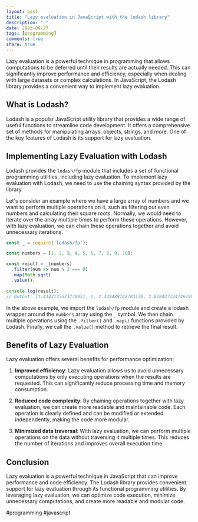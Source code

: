 ```yaml
---
layout: post
title: "Lazy evaluation in JavaScript with the lodash library"
description: " "
date: 2023-09-27
tags: [programming]
comments: true
share: true
---
```


Lazy evaluation is a powerful technique in programming that allows computations to be deferred until their results are actually needed. This can significantly improve performance and efficiency, especially when dealing with large datasets or complex calculations. In JavaScript, the Lodash library provides a convenient way to implement lazy evaluation.

## What is Lodash?

Lodash is a popular JavaScript utility library that provides a wide range of useful functions to streamline code development. It offers a comprehensive set of methods for manipulating arrays, objects, strings, and more. One of the key features of Lodash is its support for lazy evaluation.

## Implementing Lazy Evaluation with Lodash

Lodash provides the `lodash/fp` module that includes a set of functional programming utilities, including lazy evaluation. To implement lazy evaluation with Lodash, we need to use the chaining syntax provided by the library.

Let's consider an example where we have a large array of numbers and we want to perform multiple operations on it, such as filtering out even numbers and calculating their square roots. Normally, we would need to iterate over the array multiple times to perform these operations. However, with lazy evaluation, we can chain these operations together and avoid unnecessary iterations.

```javascript
const _ = require('lodash/fp');

const numbers = [1, 2, 3, 4, 5, 6, 7, 8, 9, 10];

const result = _(numbers)
  .filter(num => num % 2 === 0)
  .map(Math.sqrt)
  .value();

console.log(result);
// Output: [1.4142135623730951, 2, 2.449489742783178, 2.8284271247461903, 3.1622776601683795]
```

In the above example, we import the `lodash/fp` module and create a lodash wrapper around the `numbers` array using the `_` symbol. We then chain multiple operations using the `.filter()` and `.map()` functions provided by Lodash. Finally, we call the `.value()` method to retrieve the final result.

## Benefits of Lazy Evaluation

Lazy evaluation offers several benefits for performance optimization:

1. **Improved efficiency**: Lazy evaluation allows us to avoid unnecessary computations by only executing operations when the results are requested. This can significantly reduce processing time and memory consumption.

2. **Reduced code complexity**: By chaining operations together with lazy evaluation, we can create more readable and maintainable code. Each operation is clearly defined and can be modified or extended independently, making the code more modular.

3. **Minimized data traversal**: With lazy evaluation, we can perform multiple operations on the data without traversing it multiple times. This reduces the number of iterations and improves overall execution time.

## Conclusion

Lazy evaluation is a powerful technique in JavaScript that can improve performance and code efficiency. The Lodash library provides convenient support for lazy evaluation through its functional programming utilities. By leveraging lazy evaluation, we can optimize code execution, minimize unnecessary computations, and create more readable and modular code.

#programming #javascript